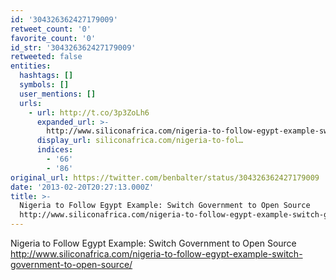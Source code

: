 ```yaml
---
id: '304326362427179009'
retweet_count: '0'
favorite_count: '0'
id_str: '304326362427179009'
retweeted: false
entities:
  hashtags: []
  symbols: []
  user_mentions: []
  urls:
    - url: http://t.co/3p3ZoLh6
      expanded_url: >-
        http://www.siliconafrica.com/nigeria-to-follow-egypt-example-switch-government-to-open-source/
      display_url: siliconafrica.com/nigeria-to-fol…
      indices:
        - '66'
        - '86'
original_url: https://twitter.com/benbalter/status/304326362427179009
date: '2013-02-20T20:27:13.000Z'
title: >-
  Nigeria to Follow Egypt Example: Switch Government to Open Source
  http://www.siliconafrica.com/nigeria-to-follow-egypt-example-switch-government-to-open-source/
---
```


Nigeria to Follow Egypt Example: Switch Government to Open Source http://www.siliconafrica.com/nigeria-to-follow-egypt-example-switch-government-to-open-source/